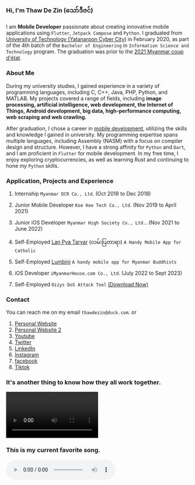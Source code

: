 ### Hi, I'm **Thaw De Zin** (​သော်ဒီဇင်)

I am **Mobile Developer** passionate about creating innovative mobile applications using `Flutter`, `Jetpack Compose` and `Python`. I graduated from [University of Technology (Yatanarpon Cyber City)](https://en.wikipedia.org/wiki/University_of_Technology,_Yadanabon_Cyber_City) in February 2020, as part of the 4th batch of the `Bachelor of Engineering` in `Information Science and Technology` program. The graduation was prior to the [2021 Myanmar coup d'état](https://en.wikipedia.org/wiki/2021_Myanmar_coup_d%27%C3%A9tat).

### About Me

During my university studies, I gained experience in a variety of programming languages, including C, C++, Java, PHP, Python, and MATLAB. My projects covered a range of fields, including **image processing, artificial intelligence, web development, the Internet of Things, Android development, big data, high-performance computing, web scraping and web crawling.**

After graduation, I chose a career in [mobile development](https://www.linkedin.com/in/thawdezin/), utilizing the skills and knowledge I gained in university. My programming expertise spans multiple languages, including Assembly (NASM) with a focus on compiler design and structure. However, I have a strong affinity for `Python` and `Dart`, and I am proficient in `Flutter` for mobile development. In my free time, I enjoy exploring cryptocurrencies, as well as learning Rust and continuing to hone my `Python` skills.

### Application, Projects and Experience

1. Internship
  `Myanmar DCR Co., Ltd`. (Oct 2018 to Dec 2018)
  
2. Junior Mobile Developer
  `Koe Koe Tech Co., Ltd`. (Nov 2019 to April 2021)
  
3. Junior iOS Developer
  `Myanmar High Society Co., Ltd.`. (Nov 2021 to June 2022)

4. Self-Employed
  [Lan Pya Taryar](https://play.google.com/store/apps/details?id=com.thawdezin.lanpyataryar) (လမ်းပြတာရာ)
  `A Handy Mobile App for Catholic`

5. Self-Employed
  [Lumbini](https://play.google.com/store/apps/details?id=com.thawdezin.lumbini)
  `A handy mobile app for Myanmar Buddhists`
  
6. iOS Developer
  `iMyanmarHouse.com Co., Ltd`. (July 2022 to Sept 2023)
  
7. Self-Employed `Oizys DoS Attack Tool`
  [(Download Now)](https://oizystool.netlify.app)
  
  

### Contact

You can reach me on my email `thawdezin@duck.com`. or

1. [Personal Website](https://thawdezin.web.app)
2. [Personal Website 2](https://thawdezin.netlify.app)
3. [Youtube](https://youtube.com/@thawdezin) 
4. [Twitter](https://twitter.com/thawdezin25)
5. [LinkedIn](https://www.linkedin.com/in/thawdezin/)
6. [Instagram](https://www.instagram.com/thawdezin/)
7. [facebook](https://www.facebook.com/thawdezin/)
8. [Tiktok](https://www.tiktok.com/@thawdezin/)


### It's another thing to know how they all work together.

<video src="video.mp4" width="50%" height="auto" controls preload autoplay></video>

### This is my current favorite song.

<audio src="kmt400.mp3" controls preload autoplay></audio>

